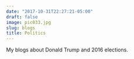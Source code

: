 ```yaml
---
date: "2017-10-31T22:27:21-05:00"
draft: false
image: pic033.jpg
slug: blogs
title: Politics
---
```


My blogs about Donald Trump and 2016 elections.
